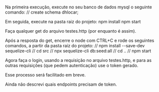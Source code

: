 Na primeira execução, execute no seu banco de dados mysql o seguinte comando:
// create schema dhlocar;

Em seguida, execute na pasta raiz do projeto:
npm install
npm start

Faça qualquer get do arquivo testes.http (por enquanto é assim).

Após a resposta do get, encerre o node com CTRL+C e rode os seguintes comandos, a partir da pasta raiz do projeto:
// npm install --save-dev sequelize-cli
// cd src
// npx sequelize-cli db:seed:all
// cd ..
// npm start

Agora faça o login, usando a requisição no arquivo testes.http, e para as outras requisições (que pedem autenticação) use o token gerado.

Esse processo será facilitado em breve.

Ainda não descrevi quais endpoints precisam de token.